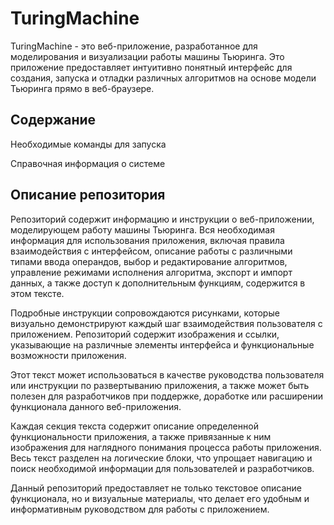 # TuringMachine
TuringMachine - это веб-приложение, разработанное для моделирования и визуализации работы машины Тьюринга. Это приложение предоставляет интуитивно понятный интерфейс для создания, запуска и отладки различных алгоритмов на основе модели Тьюринга прямо в веб-браузере.

## Содержание
Необходимые команды для запуска

Справочная информация о системе

## Описание репозитория

Репозиторий содержит информацию и инструкции о веб-приложении, моделирующем работу машины Тьюринга. Вся необходимая информация для использования приложения, включая правила взаимодействия с интерфейсом, описание работы с различными типами ввода операндов, выбор и редактирование алгоритмов, управление режимами исполнения алгоритма, экспорт и импорт данных, а также доступ к дополнительным функциям, содержится в этом тексте.

Подробные инструкции сопровождаются рисунками, которые визуально демонстрируют каждый шаг взаимодействия пользователя с приложением. Репозиторий содержит изображения и ссылки, указывающие на различные элементы интерфейса и функциональные возможности приложения.

Этот текст может использоваться в качестве руководства пользователя или инструкции по развертыванию приложения, а также может быть полезен для разработчиков при поддержке, доработке или расширении функционала данного веб-приложения.

Каждая секция текста содержит описание определенной функциональности приложения, а также привязанные к ним изображения для наглядного понимания процесса работы приложения. Весь текст разделен на логические блоки, что упрощает навигацию и поиск необходимой информации для пользователей и разработчиков.

Данный репозиторий предоставляет не только текстовое описание функционала, но и визуальные материалы, что делает его удобным и информативным руководством для работы с приложением.
